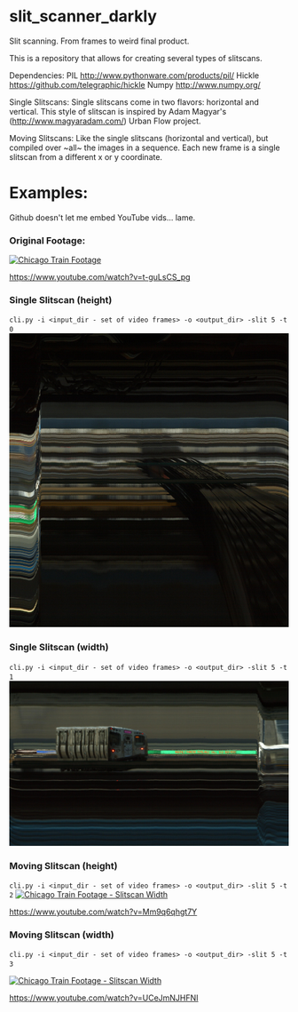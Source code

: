 # slit_scanner_darkly
Slit scanning. From frames to weird final product.

This is a repository that allows for creating several types of slitscans.

Dependencies:
PIL http://www.pythonware.com/products/pil/
Hickle https://github.com/telegraphic/hickle
Numpy http://www.numpy.org/


Single Slitscans:
Single slitscans come in two flavors: horizontal and vertical. This style of slitscan is inspired by Adam Magyar's (http://www.magyaradam.com/) Urban Flow project.

Moving Slitscans:
Like the single slitscans (horizontal and vertical), but compiled over ~all~ the images in a sequence. Each new frame
is a single slitscan from a different x or y coordinate. 


# Examples:
Github doesn't let me embed YouTube vids... lame.
### Original Footage:
[![Chicago Train Footage](https://img.youtube.com/vi/t-guLsCS_pg/0.jpg)](https://www.youtube.com/watch?v=t-guLsCS_pg)

https://www.youtube.com/watch?v=t-guLsCS_pg
### Single Slitscan (height)
`cli.py -i <input_dir - set of video frames> -o <output_dir> -slit 5 -t 0`
![Single Slitscan - Height](https://github.com/Pantsworth/slit_scanner_darkly/raw/master/single_slitscan-height.JPEG)
### Single Slitscan (width)
`cli.py -i <input_dir - set of video frames> -o <output_dir> -slit 5 -t 1`
![Single Slitscan - Width](https://github.com/Pantsworth/slit_scanner_darkly/raw/master/single_slitscan-width.JPEG)

### Moving Slitscan (height)
`cli.py -i <input_dir - set of video frames> -o <output_dir> -slit 5 -t 2`
[![Chicago Train Footage - Slitscan Width](https://img.youtube.com/vi/Mm9q6qhgt7Y/0.jpg)](https://www.youtube.com/watch?v=Mm9q6qhgt7Y)

https://www.youtube.com/watch?v=Mm9q6qhgt7Y
### Moving Slitscan (width)
`cli.py -i <input_dir - set of video frames> -o <output_dir> -slit 5 -t 3`

[![Chicago Train Footage - Slitscan Width](https://img.youtube.com/vi/UCeJmNJHFNI/0.jpg)](https://www.youtube.com/watch?v=UCeJmNJHFNI)

https://www.youtube.com/watch?v=UCeJmNJHFNI
